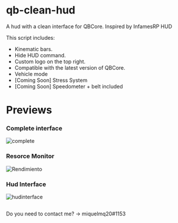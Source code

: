 # qb-clean-hud
A hud with a clean interface for QBCore. Inspired by InfamesRP HUD

This script includes:

* Kinematic bars.
* Hide HUD command.
* Custom logo on the top right.
* Compatible with the latest version of QBCore.
* Vehicle mode
* [Coming Soon] Stress System
* [Coming Soon] Speedometer + belt included

# Previews
### Complete interface
![complete](https://user-images.githubusercontent.com/43810248/173234869-3d7fc454-ddb0-4740-b196-e41ad09fb435.png)

### Resorce Monitor
![Rendimiento](https://user-images.githubusercontent.com/43810248/173234918-81e8c8e6-15f5-42a5-afbd-9b3b4b8ed86d.png)

### Hud Interface
![hudinterface](https://user-images.githubusercontent.com/43810248/173234988-27af9dc0-6a2f-4a56-b120-777a45f69cac.png)

##
Do you need to contact me? -> miquelmq20#1153
##
